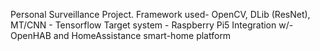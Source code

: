 Personal Surveillance Project. 
Framework used- OpenCV, DLib (ResNet), MT/CNN - Tensorflow
Target system - Raspberry Pi5 
Integration w/- OpenHAB and HomeAssistance smart-home platform
